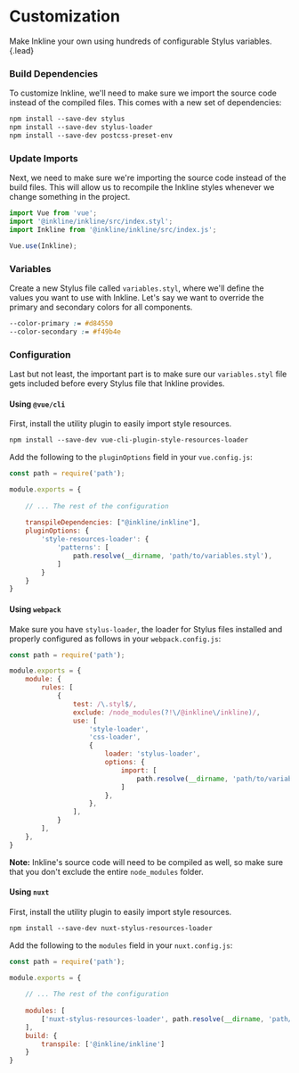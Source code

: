 # Customization
Make Inkline your own using hundreds of configurable Stylus variables. {.lead}

### Build Dependencies

To customize Inkline, we'll need to make sure we import the source code instead of the compiled files. This comes with a new set of dependencies:

~~~html
npm install --save-dev stylus
npm install --save-dev stylus-loader
npm install --save-dev postcss-preset-env
~~~

### Update Imports

Next, we need to make sure we're importing the source code instead of the build files. This will allow us to recompile the Inkline styles whenever we change something in the project.

~~~js
import Vue from 'vue';
import '@inkline/inkline/src/index.styl';
import Inkline from '@inkline/inkline/src/index.js';

Vue.use(Inkline);
~~~

### Variables

Create a new Stylus file called `variables.styl`, where we'll define the values you want to use with Inkline. Let's say we want to override the primary and secondary colors for all components.

~~~css 
--color-primary := #d84550
--color-secondary := #f49b4e
~~~

### Configuration

Last but not least, the important part is to make sure our `variables.styl` file gets included before every Stylus file that Inkline provides.

#### Using `@vue/cli`

First, install the utility plugin to easily import style resources. 

~~~html
npm install --save-dev vue-cli-plugin-style-resources-loader
~~~

Add the following to the `pluginOptions` field in your `vue.config.js`:

~~~js
const path = require('path');

module.exports = {
  
    // ... The rest of the configuration 
  
    transpileDependencies: ["@inkline/inkline"],
    pluginOptions: {
        'style-resources-loader': {
            'patterns': [
                path.resolve(__dirname, 'path/to/variables.styl'),
            ]
        }
    }
}
~~~

#### Using `webpack`

Make sure you have `stylus-loader`, the loader for Stylus files installed and properly configured as follows in your `webpack.config.js`:

~~~js
const path = require('path');

module.exports = {
    module: {
        rules: [
            {
                test: /\.styl$/,
                exclude: /node_modules(?!\/@inkline\/inkline)/,
                use: [
                    'style-loader',
                    'css-loader',
                    {
                        loader: 'stylus-loader',
                        options: {
                            import: [
                                path.resolve(__dirname, 'path/to/variables.styl')
                            ]
                        },
                    },
                ],
            }
        ],
    },
}
~~~

**Note:** Inkline's source code will need to be compiled as well, so make sure that you don't exclude the entire `node_modules` folder.


#### Using `nuxt`

First, install the utility plugin to easily import style resources. 

~~~html
npm install --save-dev nuxt-stylus-resources-loader
~~~

Add the following to the `modules` field in your `nuxt.config.js`:

~~~js
const path = require('path');

module.exports = {
  
    // ... The rest of the configuration 
  
    modules: [
        ['nuxt-stylus-resources-loader', path.resolve(__dirname, 'path/to/variables.styl')]
    ],
    build: {
        transpile: ['@inkline/inkline']
    }
}
~~~
